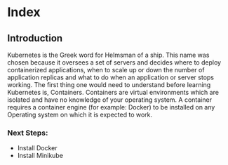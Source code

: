 <h1>Index</h1>

<h2>Introduction</h2>
<p>
Kubernetes is the Greek word for Helmsman of a ship. This name was chosen because it oversees a set of servers and decides where to deploy containerized applications, when to scale up or down the number of application replicas and what to do when an application or server stops working. The first thing one would need to understand before learning Kubernetes is, Containers. Containers are virtual environments which are isolated and have no knowledge of your operating system. A container requires a container engine (for example: Docker) to be installed on any Operating system on which it is expected to work. </p>

<h3>Next Steps:</h3>
<ul>
<li>Install Docker </li>
<li>Install Minikube </li>

</ul>

